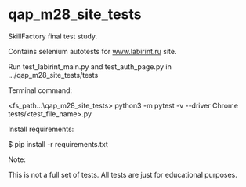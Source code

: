 # qap_m28_site_tests
SkillFactory final test study.

Contains selenium autotests for www.labirint.ru site.

Run test_labirint_main.py and test_auth_page.py in .../qap_m28_site_tests/tests

Terminal command:

<fs_path...\qap_m28_site_tests> python3 -m pytest -v --driver Chrome tests/<test_file_name>.py

Install requirements:

$ pip install -r requirements.txt

Note: 

This is not a full set of tests. All tests are just for educational purposes.